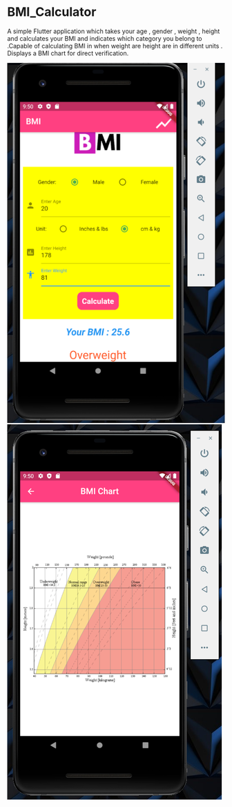 # BMI_Calculator

A simple Flutter application which takes your age , gender , weight , height and calculates your BMI and indicates which category you belong to .Capable of calculating BMI in when weight are height are in different units . Displays a BMI chart for direct verification.

<img src="/images/BMI_calculator 1.png" alt="My cool logo"/>
<img src="/images/BMI_calculator 2.png" alt="My cool logo"/>
